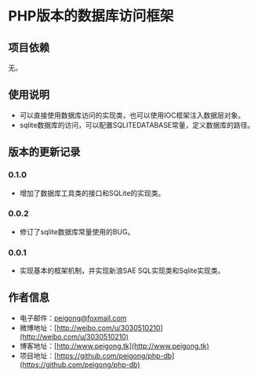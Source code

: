 # PHP版本的数据库访问框架 #

## 项目依赖 ##
无。

## 使用说明 ##
 * 可以直接使用数据库访问的实现类，也可以使用IOC框架注入数据层对象。
 * sqlite数据库的访问，可以配置SQLITEDATABASE常量，定义数据库的路径。

## 版本的更新记录 ##

### 0.1.0 ###
 * 增加了数据库工具类的接口和SQLite的实现类。

### 0.0.2 ###
 * 修订了sqlite数据库常量使用的BUG。

### 0.0.1 ###
 * 实现基本的框架机制，并实现新浪SAE SQL实现类和Sqlite实现类。

## 作者信息 ##
 * 电子邮件：peigong@foxmail.com
 * 微博地址：[http://weibo.com/u/3030510210](http://weibo.com/u/3030510210)
 * 博客地址：[http://www.peigong.tk](http://www.peigong.tk)
 * 项目地址：[https://github.com/peigong/php-db](https://github.com/peigong/php-db)
